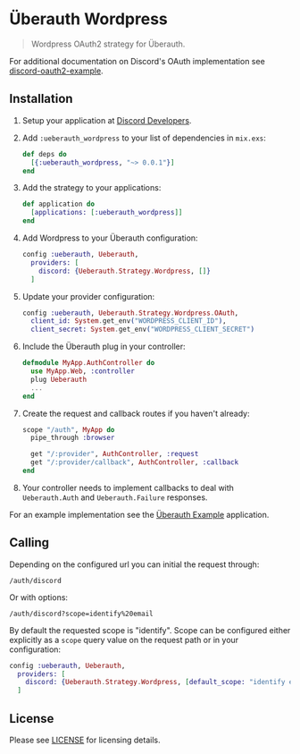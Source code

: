 # Überauth Wordpress

> Wordpress OAuth2 strategy for Überauth.

For additional documentation on Discord's OAuth implementation see [discord-oauth2-example](https://github.com/hammerandchisel/discord-oauth2-example).

## Installation

1. Setup your application at [Discord Developers](https://discordapp.com/developers/applications/me).

1. Add `:ueberauth_wordpress` to your list of dependencies in `mix.exs`:

    ```elixir
    def deps do
      [{:ueberauth_wordpress, "~> 0.0.1"}]
    end
    ```

1. Add the strategy to your applications:

    ```elixir
    def application do
      [applications: [:ueberauth_wordpress]]
    end
    ```

1. Add Wordpress to your Überauth configuration:

    ```elixir
    config :ueberauth, Ueberauth,
      providers: [
        discord: {Ueberauth.Strategy.Wordpress, []}
      ]
    ```

1.  Update your provider configuration:

    ```elixir
    config :ueberauth, Ueberauth.Strategy.Wordpress.OAuth,
      client_id: System.get_env("WORDPRESS_CLIENT_ID"),
      client_secret: System.get_env("WORDPRESS_CLIENT_SECRET")
    ```

1.  Include the Überauth plug in your controller:

    ```elixir
    defmodule MyApp.AuthController do
      use MyApp.Web, :controller
      plug Ueberauth
      ...
    end
    ```

1.  Create the request and callback routes if you haven't already:

    ```elixir
    scope "/auth", MyApp do
      pipe_through :browser

      get "/:provider", AuthController, :request
      get "/:provider/callback", AuthController, :callback
    end
    ```

1. Your controller needs to implement callbacks to deal with `Ueberauth.Auth` and `Ueberauth.Failure` responses.

For an example implementation see the [Überauth Example](https://github.com/ueberauth/ueberauth_example) application.

## Calling

Depending on the configured url you can initial the request through:

    /auth/discord

Or with options:

    /auth/discord?scope=identify%20email

By default the requested scope is "identify". Scope can be configured either explicitly as a `scope` query value on the request path or in your configuration:

```elixir
config :ueberauth, Ueberauth,
  providers: [
    discord: {Ueberauth.Strategy.Wordpress, [default_scope: "identify email connections guilds"]}
  ]
```

## License

Please see [LICENSE](https://github.com/schwarz/ueberauth_wordpress/blob/master/LICENSE) for licensing details.
